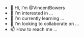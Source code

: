 - 👋 Hi, I’m @VincentBowers
- 👀 I’m interested in ...
- 🌱 I’m currently learning ...
- 💞️ I’m looking to collaborate on ...
- 📫 How to reach me ...

<!---
VincentBowers/VincentBowers is a ✨ special ✨ repository because its `README.md` (this file) appears on your GitHub profile.
You can click the Preview link to take a look at your changes.
--->
